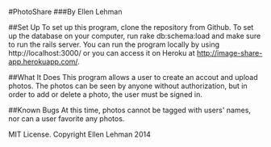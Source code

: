 #PhotoShare
###By Ellen Lehman

##Set Up
To set up this program, clone the repository from Github. To set up the database on your computer, run rake db:schema:load and make sure to run the rails server. You can run the program locally by using http://localhost:3000/ or you can access it on Heroku at http://image-share-app.herokuapp.com/.

##What It Does
This program allows a user to create an accout and upload photos.  The photos can be seen by anyone without authorization, but in order to add or delete a photo, the user must be signed in.

##Known Bugs
At this time, photos cannot be tagged with users' names, nor can a user favorite any photos.

MIT License. Copyright Ellen Lehman 2014
